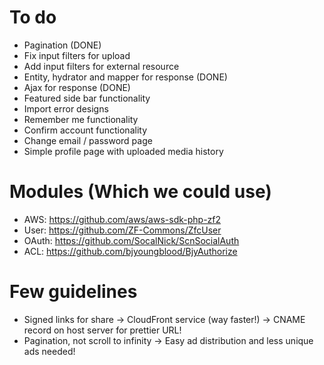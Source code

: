 To do
================================================================================
- Pagination (DONE)
- Fix input filters for upload
- Add input filters for external resource
- Entity, hydrator and mapper for response (DONE)
- Ajax for response (DONE)
- Featured side bar functionality
- Import error designs
- Remember me functionality
- Confirm account functionality
- Change email / password page
- Simple profile page with uploaded media history

Modules (Which we could use)
================================================================================
- AWS: https://github.com/aws/aws-sdk-php-zf2
- User: https://github.com/ZF-Commons/ZfcUser
- OAuth: https://github.com/SocalNick/ScnSocialAuth
- ACL: https://github.com/bjyoungblood/BjyAuthorize

Few guidelines
================================================================================
- Signed links for share -> CloudFront service (way faster!) -> CNAME record on host server for prettier URL!
- Pagination, not scroll to infinity -> Easy ad distribution and less unique ads needed!
